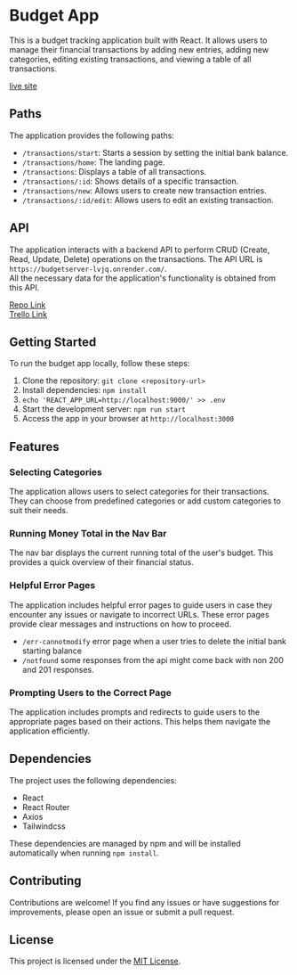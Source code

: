 <div id='davidpaquette'><h1>Budget App</h1><p>This is a budget tracking application built with React. It allows users to manage their financial transactions by adding new entries, adding new categories, editing existing transactions, and viewing a table of all transactions.</p><a href='https://main--monumental-scone-130ab4.netlify.app/home'>live site</a><h2>Paths</h2><p>The application provides the following paths:</p><ul><li><code>/transactions/start</code>: Starts a session by setting the initial bank balance.</li><li><code>/transactions/home</code>: The landing page.</li><li><code>/transactions</code>: Displays a table of all transactions.</li><li><code>/transactions/:id</code>: Shows details of a specific transaction.</li><li><code>/transactions/new</code>: Allows users to create new transaction entries.</li><li><code>/transactions/:id/edit</code>: Allows users to edit an existing transaction.</li></ul><h2>API</h2><p>The application interacts with a backend API to perform CRUD (Create, Read, Update, Delete) operations on the transactions. The API URL is <code>https://budgetserver-lvjq.onrender.com/</code>. <br/>All the necessary data for the application's functionality is obtained from this API.</p><a href="https://github.com/DaveP80/budgetserver">Repo Link</a><br/><a href="https://trello.com/b/9wyNPqoG/budget-website">Trello Link</a>
<h2>Getting Started</h2><p>To run the budget app locally, follow these steps:</p><ol><li>Clone the repository: <code>git clone &lt;repository-url&gt;</code></li><li>Install dependencies: <code>npm install</code></li><li><code>echo 'REACT_APP_URL=http://localhost:9000/' >> .env</code></li><li>Start the development server: <code>npm run start</code></li><li>Access the app in your browser at <code>http://localhost:3000</code></li></ol></div>

## Features
### Selecting Categories
The application allows users to select categories for their transactions. They can choose from predefined categories or add custom categories to suit their needs.

### Running Money Total in the Nav Bar
The nav bar displays the current running total of the user's budget. This provides a quick overview of their financial status.

### Helpful Error Pages
The application includes helpful error pages to guide users in case they encounter any issues or navigate to incorrect URLs. These error pages provide clear messages and instructions on how to proceed.
- `/err-cannotmodify` error page when a user tries to delete the initial bank starting balance
- `/notfound` some responses from the api might come back with non 200 and 201 responses.

### Prompting Users to the Correct Page
The application includes prompts and redirects to guide users to the appropriate pages based on their actions. This helps them navigate the application efficiently.
<div><h2>Dependencies</h2><p>The project uses the following dependencies:</p><ul><li>React</li><li>React Router</li><li>Axios</li><li>Tailwindcss</li></ul><p>These dependencies are managed by npm and will be installed automatically when running <code>npm install</code>.</p><h2>Contributing</h2><p>Contributions are welcome! If you find any issues or have suggestions for improvements, please open an issue or submit a pull request.</p><h2>License</h2><p>This project is licensed under the <a href="LICENSE" target="_new">MIT License</a>.</p></div>
